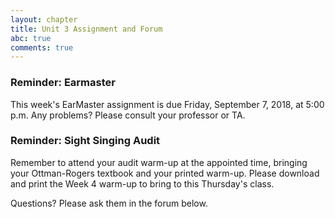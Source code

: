 ```yaml
---
layout: chapter
title: Unit 3 Assignment and Forum
abc: true
comments: true
---
```


### Reminder: Earmaster 

This week's EarMaster assignment is due Friday, September 7, 2018, at 5:00 p.m. Any problems? Please consult your professor or TA.

### Reminder: Sight Singing Audit 

Remember to attend your audit warm-up at the appointed time, bringing your Ottman-Rogers textbook and your printed warm-up. Please download and print the Week 4 warm-up to bring to this Thursday's class.

Questions? Please ask them in the forum below.
